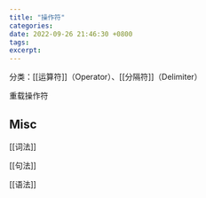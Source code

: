 ```yaml
---
title: "操作符"
categories: 
date: 2022-09-26 21:46:30 +0800
tags: 
excerpt: 
---
```


分类：[[运算符]]（Operator）、[[分隔符]]（Delimiter）



重载操作符


## Misc

[[词法]]

[[句法]]

[[语法]]



